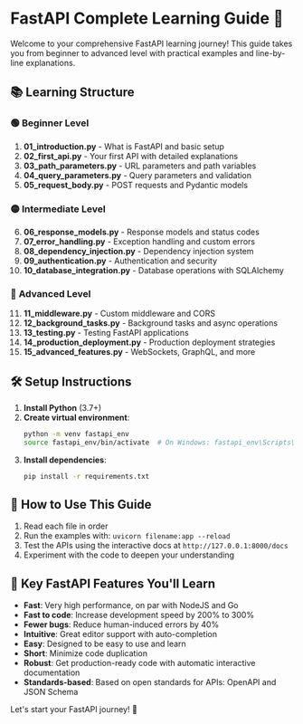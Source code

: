 # FastAPI Complete Learning Guide 🚀

Welcome to your comprehensive FastAPI learning journey! This guide takes you from beginner to advanced level with practical examples and line-by-line explanations.

## 📚 Learning Structure

### 🟢 **Beginner Level**
1. **01_introduction.py** - What is FastAPI and basic setup
2. **02_first_api.py** - Your first API with detailed explanations
3. **03_path_parameters.py** - URL parameters and path variables
4. **04_query_parameters.py** - Query parameters and validation
5. **05_request_body.py** - POST requests and Pydantic models

### 🟡 **Intermediate Level**
6. **06_response_models.py** - Response models and status codes
7. **07_error_handling.py** - Exception handling and custom errors
8. **08_dependency_injection.py** - Dependency injection system
9. **09_authentication.py** - Authentication and security
10. **10_database_integration.py** - Database operations with SQLAlchemy

### 🔴 **Advanced Level**
11. **11_middleware.py** - Custom middleware and CORS
12. **12_background_tasks.py** - Background tasks and async operations
13. **13_testing.py** - Testing FastAPI applications
14. **14_production_deployment.py** - Production deployment strategies
15. **15_advanced_features.py** - WebSockets, GraphQL, and more

## 🛠 Setup Instructions

1. **Install Python** (3.7+)
2. **Create virtual environment**:
   ```bash
   python -m venv fastapi_env
   source fastapi_env/bin/activate  # On Windows: fastapi_env\Scripts\activate
   ```
3. **Install dependencies**:
   ```bash
   pip install -r requirements.txt
   ```

## 🚀 How to Use This Guide

1. Read each file in order
2. Run the examples with: `uvicorn filename:app --reload`
3. Test the APIs using the interactive docs at `http://127.0.0.1:8000/docs`
4. Experiment with the code to deepen your understanding

## 🌟 Key FastAPI Features You'll Learn

- **Fast**: Very high performance, on par with NodeJS and Go
- **Fast to code**: Increase development speed by 200% to 300%
- **Fewer bugs**: Reduce human-induced errors by 40%
- **Intuitive**: Great editor support with auto-completion
- **Easy**: Designed to be easy to use and learn
- **Short**: Minimize code duplication
- **Robust**: Get production-ready code with automatic interactive documentation
- **Standards-based**: Based on open standards for APIs: OpenAPI and JSON Schema

Let's start your FastAPI journey! 🎯 